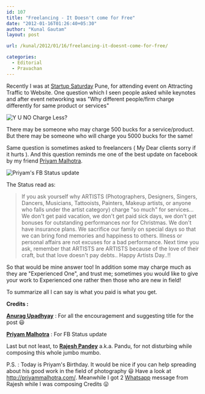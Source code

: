 ```yaml
---
id: 107
title: "Freelancing - It Doesn't come for Free"
date: "2012-01-16T01:26:40+05:30"
author: "Kunal Gautam"
layout: post

url: /kunal/2012/01/16/freelancing-it-doesnt-come-for-free/

categories:
  - Editorial
  - Pravachan
---
```


Recently I was at [Startup Saturday](http://headstart.in/) Pune, for attending event on Attracting Traffic to Website. One question which I seen people asked while keynotes and after event networking was "Why different people/firm charge differently for same product or services"

![Y U NO Charge Less?](/post/107/yun.jpg "Y U NO")

There may be someone who may charge 500 bucks for a service/product. But there may be someone who will charge you 5000 bucks for the same!

Same question is sometimes asked to freelancers ( My Dear clients sorry if it hurts ). And this question reminds me one of the best update on facebook by my friend [Priyam Malhotra](http://priyammalhotra.com/).

![Priyam's FB Status update](/post/107/priyam.png "Priyam's FB Status update")

The Status read as:

> If you ask yourself why ARTISTS (Photographers, Designers, Singers, Dancers, Musicians, Tattooists, Painters, Makeup artists, or anyone who falls under the artist category) charge "so much" for services... We don't get paid vacation, we don't get paid sick days, we don't get bonuses for outstanding performances nor for Christmas. We don't have insurance plans. We sacrifice our family on special days so that we can bring fond memories and happiness to others. Illness or personal affairs are not excuses for a bad performance. Next time you ask, remember that ARTISTS are ARTISTS because of the love of their craft, but that love doesn't pay debts.. Happy Artists Day..!!

So that would be mine answer too! In addition some may charge much as they are "Experienced One", and trust me; sometimes you would like to give your work to Experienced one rather then those who are new in field!

To summarize all I can say is what you paid is what you get.

**Credits :**

**[Anurag Upadhyay](http://anurag.foo)** : For all the encouragement and suggesting title for the post 😃

**[Priyam Malhotra](http://priyammalhotra.com/)** : For FB Status update

Last but not least, to **[Rajesh Pandey](http://rajeshpandey.me)** a.k.a. Pandu, for not disturbing while composing this whole jumbo mumbo.

P.S. : Today is Priyam's Birthday. It would be nice if you can help spreading about his good work in the field of photography 😃 Have a look at <http://priyammalhotra.com/>. Meanwhile I got 2 [Whatsapp](http://www.whatsapp.com/android/) message from Rajesh while I was composing Credits 😛
